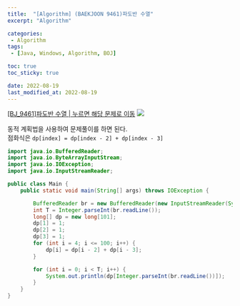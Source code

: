 ```yaml
---
title:  "[Algorithm] (BAEKJOON 9461)파도반 수열"
excerpt: "Algorithm"

categories:
 - Algorithm
tags:
 - [Java, Windows, Algorithm, BOJ]

toc: true
toc_sticky: true

date: 2022-08-19
last_modified_at: 2022-08-19
---
```


[[BJ_9461]파도반 수열 | 누르면 해당 문제로 이동](https://www.acmicpc.net/problem/9461)
![](https://velog.velcdn.com/images/leewg97/post/293a6bcd-a7d0-40f0-9cfc-a09546514621/image.png)

동적 계획법을 사용하여 문제풀이를 하면 된다.<br>
점화식은 ```dp[index] = dp[index - 2] + dp[index - 3]```

```java
import java.io.BufferedReader;
import java.io.ByteArrayInputStream;
import java.io.IOException;
import java.io.InputStreamReader;

public class Main {
    public static void main(String[] args) throws IOException {

        BufferedReader br = new BufferedReader(new InputStreamReader(System.in));
        int T = Integer.parseInt(br.readLine());
        long[] dp = new long[101];
        dp[1] = 1;
        dp[2] = 1;
        dp[3] = 1;
        for (int i = 4; i <= 100; i++) {
            dp[i] = dp[i - 2] + dp[i - 3];
        }

        for (int i = 0; i < T; i++) {
            System.out.println(dp[Integer.parseInt(br.readLine())]);
        }
    }
}
```
